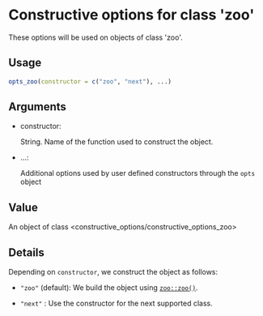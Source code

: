 # Constructive options for class 'zoo'

These options will be used on objects of class 'zoo'.

## Usage

``` r
opts_zoo(constructor = c("zoo", "next"), ...)
```

## Arguments

- constructor:

  String. Name of the function used to construct the object.

- ...:

  Additional options used by user defined constructors through the
  `opts` object

## Value

An object of class \<constructive_options/constructive_options_zoo\>

## Details

Depending on `constructor`, we construct the object as follows:

- `"zoo"` (default): We build the object using
  [`zoo::zoo()`](https://rdrr.io/pkg/zoo/man/zoo.html).

- `"next"` : Use the constructor for the next supported class.
